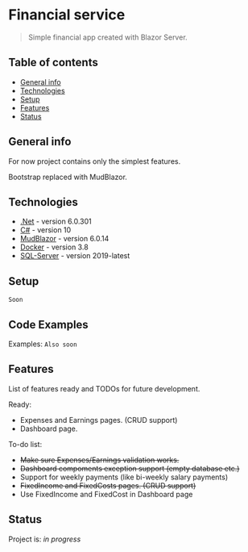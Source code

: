 # Financial service
> Simple financial app created with Blazor Server.

## Table of contents
* [General info](#general-info)
* [Technologies](#technologies)
* [Setup](#setup)
* [Features](#features)
* [Status](#status)


## General info
For now project contains only the simplest features.

Bootstrap replaced with MudBlazor.


## Technologies
* [.Net](https://dotnet.microsoft.com/en-us/download) - version 6.0.301
* [C#](https://dotnet.microsoft.com/en-us/download) - version 10
* [MudBlazor](https://mudblazor.com/getting-started/installation#manual-install-add-imports) -  version 6.0.14
* [Docker](https://www.docker.com/get-started/) - version 3.8
* [SQL-Server](https://docs.microsoft.com/en-us/sql/linux/sql-server-linux-docker-container-deployment?view=sql-server-ver16&pivots=cs1-bash) - version 2019-latest

## Setup
`Soon`

## Code Examples
Examples:
`Also soon`

## Features
List of features ready and TODOs for future development.

Ready:
* Expenses and Earnings pages. (CRUD support)
* Dashboard page.

To-do list:
* ~~Make sure Expenses/Earnings validation works.~~
* ~~Dashboard compoments exception support (empty database etc.)~~
* Support for weekly payments (like bi-weekly salary payments)
* ~~FixedIncome and FixedCosts pages. (CRUD support)~~
* Use FixedIncome and FixedCost in Dashboard page


## Status
Project is: _in progress_

